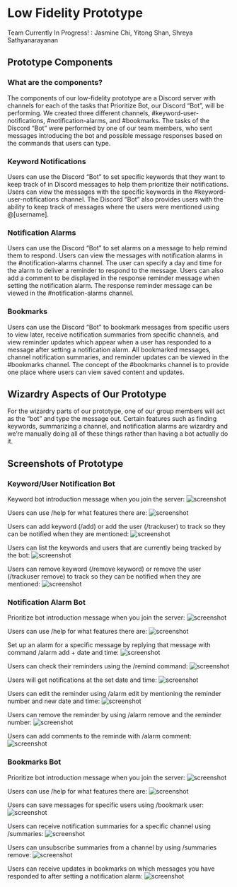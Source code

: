 # Low Fidelity Prototype
Team Currently In Progress! : Jasmine Chi, Yitong Shan, Shreya Sathyanarayanan

## Prototype Components
### What are the components?
The components of our low-fidelity prototype are a Discord server with channels for each of the tasks that Prioritize Bot, our Discord “Bot”, will be performing. We created three different channels, #keyword-user-notifications, #notification-alarms, and #bookmarks. The tasks of the Discord “Bot” were performed by one of our team members, who sent messages introducing the bot and possible message responses based on the commands that users can type.

### Keyword Notifications
Users can use the Discord “Bot” to set specific keywords that they want to keep track of in Discord messages to help them prioritize their notifications. Users can view the messages with the specific keywords in the #keyword-user-notifications channel. The Discord “Bot” also provides users with the ability to keep track of messages where the users were mentioned using @[username].

### Notification Alarms
Users can use the Discord “Bot” to set alarms on a message to help remind them to respond. Users can view the messages with notification alarms in the #notification-alarms channel. The user can specify a day and time for the alarm to deliver a reminder to respond to the message. Users can also add a comment to be displayed in the response reminder message when setting the notification alarm. The response reminder message can be viewed in the #notification-alarms channel.

### Bookmarks
Users can use the Discord “Bot” to bookmark messages from specific users to view later, receive notification summaries from specific channels, and view reminder updates which appear when a user has responded to a message after setting a notification alarm. All bookmarked messages, channel notification summaries, and reminder updates can be viewed in the #bookmarks channel. The concept of the #bookmarks channel is to provide one place where users can view saved content and updates.

## Wizardry Aspects of Our Prototype

For the wizardry parts of our prototype, one of our group members will act as the “bot” and type the message out. Certain features such as finding keywords, summarizing a channel, and notification alarms are wizardry and we’re manually doing all of these things rather than having a bot actually do it.

## Screenshots of Prototype

### Keyword/User Notification Bot

Keyword bot introduction message when you join the server:
![screenshot](images/G3/Keyword_bot_introduction_message.png)

Users can use /help for what features there are:
![screenshot](images/G3/keyword_help.png)

Users can add keyword (/add) or add the user (/trackuser) to track so they can be notified when they are mentioned:
![screenshot](images/G3/add_keyword.png)

Users can list the keywords and users that are currently being tracked by the bot:
![screenshot](images/G3/list_keyword.png)


Users can remove keyword (/remove keyword) or remove the user (/trackuser remove) to track so they can be notified when they are mentioned:
![screenshot](images/G3/remove_keyword.png)



### Notification Alarm Bot
Prioritize bot introduction message when you join the server:
![screenshot](images/G3/Notification_Alarm_Bot_intro.png)

Users can use /help for what features there are:
![screenshot](images/G3/alarm_help.png)

Set up an alarm for a specific message by replying that message with command /alarm add + date and time:
![screenshot](images/G3/set_alarm.png)


Users can check their reminders using the /remind command:
![screenshot](images/G3/alarm_remind.png)

Users will get notifications at the set date and time:
![screenshot](images/G3/reminder_message.png)

Users can edit the reminder using /alarm edit by mentioning the reminder number and new date and time:
![screenshot](images/G3/alarm_edit.png)

Users can remove the reminder by using /alarm remove and the reminder number:
![screenshot](images/G3/alarm_remove.png)

Users can add comments to the reminde with /alarm comment:
![screenshot](images/G3/alarm_label.png)




### Bookmarks Bot
Prioritize bot introduction message when you join the server:
![screenshot](images/G3/bookmarks_introduction.png)

Users can use /help for what features there are:
![screenshot](images/G3/bookmarks_help.png)

Users can save messages for specific users using /bookmark user:
![screenshot](images/G3/bookmarks_user.png)

Users can receive notification summaries for a specific channel using /summaries:
![screenshot](images/G3/bookmarks_summary.png)


Users can unsubscribe summaries from a channel by using /summaries remove:
![screenshot](images/G3/bookmarks_unsubscribe.png)

Users can receive updates in ⁠bookmarks on which messages you have responded to after setting a notification alarm:
![screenshot](images/G3/bookmarks_updates.png)

